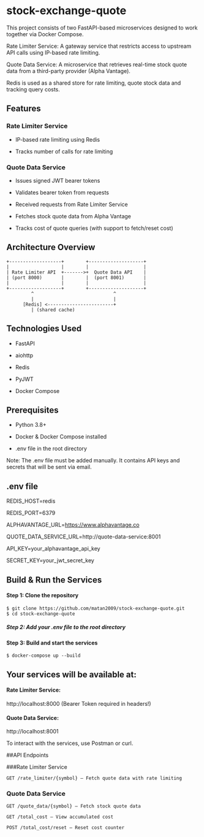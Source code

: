 # stock-exchange-quote


This project consists of two FastAPI-based microservices designed to work together via Docker Compose.

Rate Limiter Service: A gateway service that restricts access to upstream API calls using IP-based rate limiting.

Quote Data Service: A microservice that retrieves real-time stock quote data from a third-party provider (Alpha Vantage).

Redis is used as a shared store for rate limiting, quote stock data and tracking query costs.

## Features

### Rate Limiter Service

- IP-based rate limiting using Redis

- Tracks number of calls for rate limiting


### Quote Data Service

- Issues signed JWT bearer tokens

- Validates bearer token from requests

- Received requests from Rate Limiter Service

- Fetches stock quote data from Alpha Vantage

- Tracks cost of quote queries (with support to fetch/reset cost)


## Architecture Overview
```
+-------------------+        +--------------------+
|                   |        |                    |
| Rate Limiter API  +------->+  Quote Data API    |
| (port 8000)       |        |  (port 8001)       |
|                   |        |                    |
+-------------------+        +--------------------+
         ^                             ^
         |                             |
      [Redis] <------------------------+
         | (shared cache)

```

## Technologies Used

- FastAPI

- aiohttp

- Redis

- PyJWT

- Docker Compose

## Prerequisites

- Python 3.8+

- Docker & Docker Compose installed

- .env file in the root directory

Note: The .env file must be added manually. It contains API keys and secrets that will be sent via email.

## .env file 

REDIS_HOST=redis

REDIS_PORT=6379

ALPHAVANTAGE_URL=https://www.alphavantage.co

QUOTE_DATA_SERVICE_URL=http://quote-data-service:8001

API_KEY=your_alphavantage_api_key

SECRET_KEY=your_jwt_secret_key


## Build & Run the Services

#### Step 1: Clone the repository
```buildoutcfg
$ git clone https://github.com/matan2009/stock-exchange-quote.git
$ cd stock-exchange-quote
```
##### Step 2: Add your .env file to the root directory

#### Step 3: Build and start the services
```buildoutcfg
$ docker-compose up --build
```

## Your services will be available at:

#### Rate Limiter Service: 
http://localhost:8000 (Bearer Token required in headers!)

#### Quote Data Service: 
http://localhost:8001

To interact with the services, use Postman or curl.

##API Endpoints

###Rate Limiter Service
```buildoutcfg
GET /rate_limiter/{symbol} — Fetch quote data with rate limiting
```

### Quote Data Service
```buildoutcfg
GET /quote_data/{symbol} — Fetch stock quote data

GET /total_cost — View accumulated cost

POST /total_cost/reset — Reset cost counter
```


